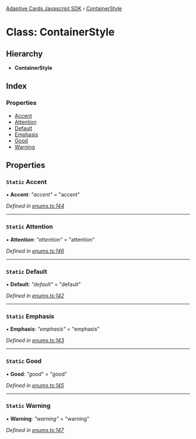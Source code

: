 [Adaptive Cards Javascript SDK](../README.md) › [ContainerStyle](containerstyle.md)

# Class: ContainerStyle

## Hierarchy

* **ContainerStyle**

## Index

### Properties

* [Accent](containerstyle.md#static-accent)
* [Attention](containerstyle.md#static-attention)
* [Default](containerstyle.md#static-default)
* [Emphasis](containerstyle.md#static-emphasis)
* [Good](containerstyle.md#static-good)
* [Warning](containerstyle.md#static-warning)

## Properties

### `Static` Accent

▪ **Accent**: *"accent"* = "accent"

*Defined in [enums.ts:144](https://github.com/microsoft/AdaptiveCards/blob/899191664/source/nodejs/adaptivecards/src/enums.ts#L144)*

___

### `Static` Attention

▪ **Attention**: *"attention"* = "attention"

*Defined in [enums.ts:146](https://github.com/microsoft/AdaptiveCards/blob/899191664/source/nodejs/adaptivecards/src/enums.ts#L146)*

___

### `Static` Default

▪ **Default**: *"default"* = "default"

*Defined in [enums.ts:142](https://github.com/microsoft/AdaptiveCards/blob/899191664/source/nodejs/adaptivecards/src/enums.ts#L142)*

___

### `Static` Emphasis

▪ **Emphasis**: *"emphasis"* = "emphasis"

*Defined in [enums.ts:143](https://github.com/microsoft/AdaptiveCards/blob/899191664/source/nodejs/adaptivecards/src/enums.ts#L143)*

___

### `Static` Good

▪ **Good**: *"good"* = "good"

*Defined in [enums.ts:145](https://github.com/microsoft/AdaptiveCards/blob/899191664/source/nodejs/adaptivecards/src/enums.ts#L145)*

___

### `Static` Warning

▪ **Warning**: *"warning"* = "warning"

*Defined in [enums.ts:147](https://github.com/microsoft/AdaptiveCards/blob/899191664/source/nodejs/adaptivecards/src/enums.ts#L147)*
